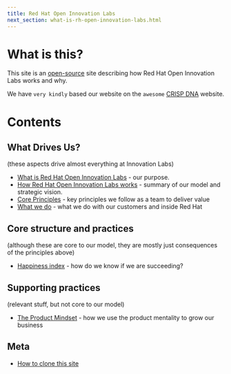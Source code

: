```yaml
---
title: Red Hat Open Innovation Labs
next_section: what-is-rh-open-innovation-labs.html
---
```


What is this?
=============

This site is an [open-source](http://en.wikipedia.org/wiki/Open_source) site describing how Red Hat Open Innovation Labs works and why.

We have `very kindly` based our website on the `awesome` [CRISP DNA](https://github.com/crispab/crisp-dna) website.

Contents
========

What Drives Us?
------------------

(these aspects drive almost everything at Innovation Labs)

-   [What is Red Hat Open Innovation Labs](what-is-rh-open-innovation-labs.html) - our purpose.
-   [How Red Hat Open Innovation Labs works](how-roil-works.html) - summary of our model and strategic vision.
-   [Core Principles](labs-principles.html) - key principles we follow as a team to deliver value
-   [What we do](what-we-do.html) - what we do with our customers and inside Red Hat


Core structure and practices
----------------------------

(although these are core to our model, they are mostly just consequences of the principles above)

-   [Happiness index](happiness-index.html) - how do we know if we are succeeding?

Supporting practices
--------------------

(relevant stuff, but not core to our model)

-   [The Product Mindset](product-mindset.html) - how we use the product mentality to grow our business

Meta
----

-   [How to clone this site](how-to-copy.html)
